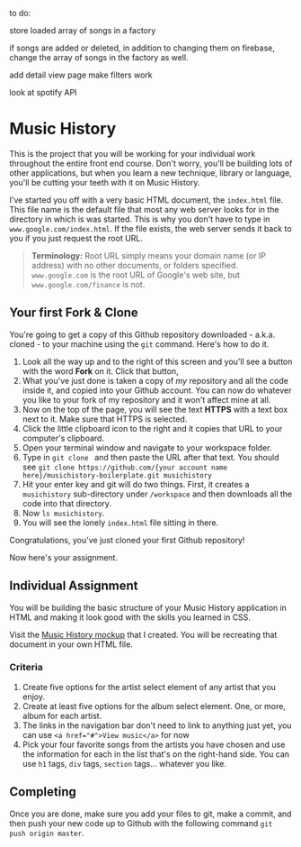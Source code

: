 to do:

store loaded array of songs in a factory

if songs are added or deleted, in addition to changing them on firebase,
change the array of songs in the factory as well.

add detail view page
make filters work

look at spotify API



# Music History

This is the project that you will be working for your individual work throughout the entire front end course. Don't worry, you'll be building lots of other applications, but when you learn a new technique, library or language, you'll be cutting your teeth with it on Music History.

I've started you off with a very basic HTML document, the `index.html` file. This file name is the default file that most any web server looks for in the directory in which is was started. This is why you don't have to type in `www.google.com/index.html`. If the file exists, the web server sends it back to you if you just request the root URL.

> **Terminology:** Root URL simply means your domain name (or IP address) with no other documents, or folders specified. `www.google.com` is the root URL of Google's web site, but `www.google.com/finance` is not.

## Your first Fork & Clone

You're going to get a copy of this Github repository downloaded - a.k.a. cloned - to your machine using the `git` command. Here's how to do it.

1. Look all the way up and to the right of this screen and you'll see a button with the word **Fork** on it. Click that button,
2. What you've just done is taken a copy of *my* repository and all the code inside it, and copied into your Github account. You can now do whatever you like to your fork of my repository and it won't affect mine at all.
3. Now on the top of the page, you will see the text **HTTPS** with a text box next to it. Make sure that HTTPS is selected.
4. Click the little clipboard icon to the right and it copies that URL to your computer's clipboard.
5. Open your terminal window and navigate to your workspace folder.
6. Type in `git clone ` and then paste the URL after that text. You should see
   `git clone https://github.com/{your account name here}/musichistory-boilerplate.git musichistory`
1. Hit your enter key and git will do two things. First, it creates a `musichistory` sub-directory under `/workspace` and then downloads all the code into that directory.
1. Now `ls musichistory`.
1. You will see the lonely `index.html` file sitting in there.

Congratulations, you've just cloned your first Github repository!

Now here's your assignment.

## Individual Assignment

You will be building the basic structure of your Music History application in HTML and making it look good with the skills you learned in CSS.

Visit the [Music History mockup](https://moqups.com/chortlehoort/1E8LJX7r/) that I created. You will be recreating that document in your own HTML file.

### Criteria

1. Create five options for the artist select element of any artist that you enjoy.
1. Create at least five options for the album select element. One, or more, album for each artist.
1. The links in the navigation bar don't need to link to anything just yet, you can use `<a href="#">View music</a>` for now
1. Pick your four favorite songs from the artists you have chosen and use the information for each in the list that's on the right-hand side. You can use `h1` tags, `div` tags, `section` tags... whatever you like.

## Completing

Once you are done, make sure you add your files to git, make a commit, and then push your new code up to Github with the following command `git push origin master`.

